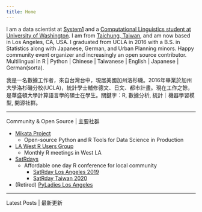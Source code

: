 ```yaml
---
title: Home
---
```


I am a data scientist at [System1](http://system1.com) and a [Computational Linguistics student at University of Washington](https://www.compling.uw.edu). I am from [Taichung, Taiwan](https://en.wikipedia.org/wiki/Taichung), and am now based in Los Angeles, CA, USA. I graduated from UCLA in 2016 with a B.S. in Statistics along with Japanese, German, and Urban Planning minors. Happy community event organizer and increasingly an open source contributor. Multilingual in R | Python | Chinese | Taiwanese | English | Japanese | German(sorta).

我是一名數據工作者，來自台灣台中，現居美國加州洛杉磯。2016年畢業於加州大學洛杉磯分校(UCLA)，統計學士輔修德文、日文、都市計畫。現在工作之餘，是華盛頓大學計算語言學的碩士在學生。關鍵字：R, 數據分析, 統計｜機器學習模型, 開源社群。

-----
Community & Open Source | 主要社群
- [Mikata Project](https://mikata.dev)
  - Open-source Python and R Tools for Data Science in Production
- [LA West R Users Group](https://github.com/laRusers/presentations) 
  - Monthly R meetings in West LA
- [SatRdays](https://knowledgebase.satrdays.org)
  - Affordable one day R conference for local community
    - [SatRday Los Angeles 2019](https://losangeles2019.satrdays.org)
    - [SatRday Taiwan 2020](http://taiwan2020.satrdays.org)
- (Retired) [PyLadies Los Angeles](https://www.meetup.com/Pyladies-LA/)

-----

Latest Posts | 最新更新

